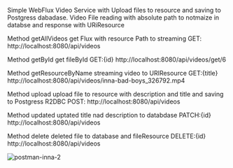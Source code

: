 Simple WebFlux Video Service with Upload files to resource and saving to Postgress dabadase.
Video File reading with absolute path to notmaize in databse and response with URiResource

Method getAllVideos get Flux<VideoFileDTO> with resource Path to streaming GET: http://localhost:8080/api/videos

Method getById get fileById GET:{id} http://localhost:8080/api/videos/get/6

Method getResourceByName streaming video to URIResource GET:{title} http://localhost:8080/api/videos/inna-bad-boys_326792.mp4

Method upload upload file to resource with description and title and saving to Postgress R2DBC POST: http://localhost:8080/api/videos

Method updated uptated title nad description to databdase PATCH:{id} http://localhost:8080/api/videos

Method delete deleted file to database and fileResource DELETE:{id} http://localhost:8080/api/videos


![postman-inna-2](https://github.com/SaintAmbrozii/VideoService/assets/125075635/46120fd1-6d30-451a-98ca-66f11fe38b13)
